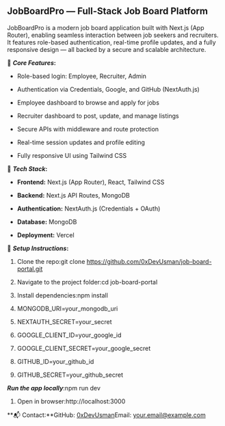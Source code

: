 **JobBoardPro — Full-Stack Job Board Platform**
-----------------------------------------------

JobBoardPro is a modern job board application built with Next.js (App Router), enabling seamless interaction between job seekers and recruiters. It features role-based authentication, real-time profile updates, and a fully responsive design — all backed by a secure and scalable architecture.

**🔑** _**Core Features**_**:**

*   Role-based login: Employee, Recruiter, Admin
    
*   Authentication via Credentials, Google, and GitHub (NextAuth.js)
    
*   Employee dashboard to browse and apply for jobs
    
*   Recruiter dashboard to post, update, and manage listings
    
*   Secure APIs with middleware and route protection
    
*   Real-time session updates and profile editing
    
*   Fully responsive UI using Tailwind CSS
    

**🧰** _**Tech Stack**_**:**

*   **Frontend:** Next.js (App Router), React, Tailwind CSS
    
*   **Backend:** Next.js API Routes, MongoDB
    
*   **Authentication:** NextAuth.js (Credentials + OAuth)
    
*   **Database:** MongoDB
    
*   **Deployment:** Vercel
    

**🚀** _**Setup Instructions**_**:**

1.  Clone the repo:git clone https://github.com/0xDevUsman/job-board-portal.git
    
2.  Navigate to the project folder:cd job-board-portal
    
3.  Install dependencies:npm install
    
4.  MONGODB\_URI=your\_mongodb\_uri
    
5.  NEXTAUTH\_SECRET=your\_secret
    
6.  GOOGLE\_CLIENT\_ID=your\_google\_id
    
7.  GOOGLE\_CLIENT\_SECRET=your\_google\_secret
    
8.  GITHUB\_ID=your\_github\_id
    
9.  GITHUB\_SECRET=your\_github\_secret
    

_**Run the app locally**_:npm run dev

1.  Open in browser:http://localhost:3000
    

**📬 Contact:**GitHub: [0xDevUsman](https://github.com/0xDevUsman)Email: [your.email@example.com](mailto:your.email@example.com)